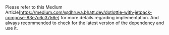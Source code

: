 Please refer to this Medium Article[https://medium.com/@dhruva.bhatt.dev/dotlottie-with-jetpack-compose-83e7c6c3756e] for more details regarding implementation.
And always recommended to check for the latest version of the dependency and use it. 

